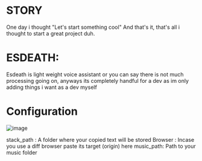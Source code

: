 # STORY

One day i thought "Let's start something cool"
And that's it, that's all i thought to start a great project duh.

# ESDEATH:

Esdeath is light weight voice assistant or you can say there is not much processing going on, anyways its completely handful for a dev as im only adding things i want as a dev myself

# Configuration

![image](https://user-images.githubusercontent.com/78467470/164249640-5ad2698f-e640-4fdf-9c30-44601a6abe29.png)

stack_path : A folder where your copied text will be stored
Browser : Incase you use a diff browser paste its target (origin) here
music_path: Path to your music folder

